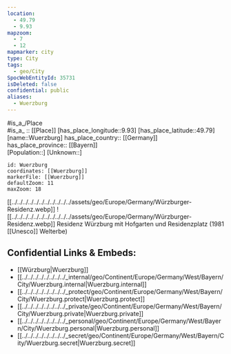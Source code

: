 ```yaml
---
location:
  - 49.79
  - 9.93
mapzoom:
  - 7
  - 12
mapmarker: city
type: City
tags:
  - geo/City
SpocWebEntityId: 35731
isDeleted: false
confidential: public
aliases:
  - Wuerzburg
---
```



#is_a_/Place  
#is_a_ :: [[Place]] 
[has_place_longitude::9.93] 
[has_place_latitude::49.79] 
[name::Wuerzburg] 
has_place_country:: [[Germany]]  
has_place_province:: [[Bayern]]  
[Population::] 
[Unknown::] 


```leaflet
id: Wuerzburg
coordinates: [[Wuerzburg]] 
markerFile: [[Wuerzburg]] 
defaultZoom: 11 
maxZoom: 18
```


[[../../../../../../../../../../../assets/geo/Europe/Germany/Würzburger-Residenz.webp]] 
![[../../../../../../../../../../../assets/geo/Europe/Germany/Würzburger-Residenz.webp]] 
Residenz Würzburg mit Hofgarten und Residenzplatz (1981 [[Unesco]] Welterbe)

## Confidential Links & Embeds: 
- [[Würzburg|Wuerzburg]]  
- [[../../../../../../../../_internal/geo/Continent/Europe/Germany/West/Bayern/City/Wuerzburg.internal|Wuerzburg.internal]] 
- [[../../../../../../../../_protect/geo/Continent/Europe/Germany/West/Bayern/City/Wuerzburg.protect|Wuerzburg.protect]] 
- [[../../../../../../../../_private/geo/Continent/Europe/Germany/West/Bayern/City/Wuerzburg.private|Wuerzburg.private]] 
- [[../../../../../../../../_personal/geo/Continent/Europe/Germany/West/Bayern/City/Wuerzburg.personal|Wuerzburg.personal]] 
- [[../../../../../../../../_secret/geo/Continent/Europe/Germany/West/Bayern/City/Wuerzburg.secret|Wuerzburg.secret]] 
